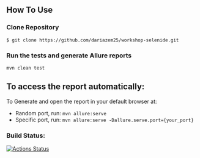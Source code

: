 ## **How To Use**
### **Clone Repository**
`$ git clone https://github.com/dariazem25/workshop-selenide.git`

### **Run the tests and generate Allure reports**
`mvn clean test`

## To access the report automatically:
To Generate and open the report in your default browser at:
+ Random port, run: `mvn allure:serve`
+ Specific port, run: `mvn allure:serve -Dallure.serve.port={your_port}`


### Build Status:
[![Actions Status](https://github.com/dariazem25/workshop-selenide/workflows/main/badge.svg)](https://github.com/dariazem25/workshop-selenide/actions)

